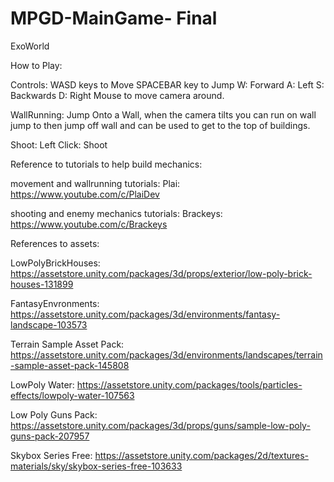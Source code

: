 # MPGD-MainGame- Final
 ExoWorld

How to Play:

Controls:
WASD keys to Move SPACEBAR key to Jump
W: Forward
A: Left
S: Backwards
D: Right
Mouse to move camera around.

WallRunning:
Jump Onto a Wall, when the camera tilts you can run on wall jump to then jump off wall and can be used to get to the top of buildings.

Shoot:
Left Click: Shoot

Reference to tutorials to help build mechanics:

movement and wallrunning tutorials:
Plai: https://www.youtube.com/c/PlaiDev

shooting and enemy mechanics tutorials:
Brackeys: https://www.youtube.com/c/Brackeys

References to assets:

LowPolyBrickHouses:
https://assetstore.unity.com/packages/3d/props/exterior/low-poly-brick-houses-131899

FantasyEnvronments:
https://assetstore.unity.com/packages/3d/environments/fantasy-landscape-103573

Terrain Sample Asset Pack:
https://assetstore.unity.com/packages/3d/environments/landscapes/terrain-sample-asset-pack-145808

LowPoly Water:
https://assetstore.unity.com/packages/tools/particles-effects/lowpoly-water-107563

Low Poly Guns Pack:
https://assetstore.unity.com/packages/3d/props/guns/sample-low-poly-guns-pack-207957

Skybox Series Free:
https://assetstore.unity.com/packages/2d/textures-materials/sky/skybox-series-free-103633
